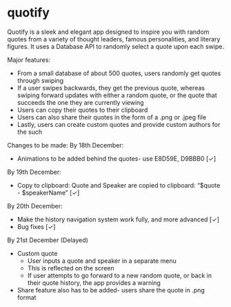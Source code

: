 # quotify

Quotify is a sleek and elegant app designed to inspire you with random quotes from a variety of thought leaders, famous personalities, and literary figures. It uses a Database API to randomly select a quote upon each swipe.

Major features:
- From a small database of about 500 quotes, users randomly get quotes through swiping
- If a user swipes backwards, they get the previous quote, whereas swiping forward updates with either a random quote, or the quote that succeeds the one they are currently viewing
- Users can copy their quotes to their clipboard
- Users can also share their quotes in the form of a .png or .jpeg file
- Lastly, users can create custom quotes and provide custom authors for the such

Changes to be made:
By 18th December:
- Animations to be added behind the quotes- use E8D59E, D9BBB0 [✓]

By 19th December:
- Copy to clipboard: Quote and Speaker are copied to clipboard: “$quote - $speakerName” [✓]

By 20th December:
- Make the history navigation system work fully, and more advanced [✓]
- Bug fixes [✓]

By 21st December (Delayed)
- Custom quote
    - User inputs a quote and speaker in a separate menu
    - This is reflected on the screen
    - If user attempts to go forward to a new random quote, or back in their quote history, the app provides a warning
- Share feature also has to be added- users share the quote in .png format

